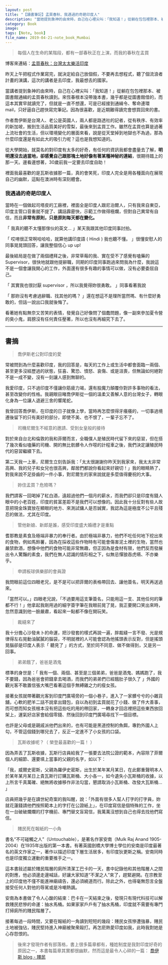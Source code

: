 ```yaml
---
layout: post
title: "【讀書筆記】孟買春秋、我遇過的奇葩印度人"
description: "當她提到象神的由來時，自己在心裡尖叫：「我知道！」從躺在包包裡那本、被圖書館通緝的孟買春秋讀到。從大學開始，對莫名的對印度有太多的好奇，有任何的資訊我都會盡量去了解，明明我還沒當地，卻感覺我跟那塊土地好像有著某種神秘的連結，很期待踏上的那一天。"
category: Book
image: 
tags: [Note, book]
file_name: 2019-04-21-note_book_Mumbai
---
```


> 每個人在生命的某階段，都有一部春秋正在上演，而我的春秋在孟買

博客來連結：[孟買春秋：台灣太太樂活印度](https://www.books.com.tw/products/0010590706)

昨天上午把程式作業寫完，就決定給自己放個假，不要再去想程式，聽了個流浪者計畫的演講，這次的講者是去印度，我最想去的國家。

當講者提到象神的由來時，自己在心裡尖叫：「我知道！」從躺在包包裡那本、被圖書館通緝的孟買春秋讀到。來恆春根本沒帶幾本書，幾乎都是從圖書館借的，而這本其實早就讀完了，但就是一直不想還，可是已經接到通緝令、奪命連環 mail，只好逼自己趕快寫完筆記。因為很喜歡，是近期難得讀完會想買回來的書。

作者喬伊斯是台灣人、老公是英國人，兩人都是路透社的記者，從有秩序、有效率的新加坡，搬到生活品質美好的雪梨，最後來到孟買工作。雖然在孟買也算是過著上流社會的生活，但以環境變化的層面來看，說是從天堂掉到地獄也不為過，那為什麼印度還是有如此大的吸引力呢？這也是我想知道的。

從大學開始，就莫名的對印度有太多的好奇，有任何的資訊我都會盡量去了解，**明明還沒去過當地，卻感覺自己跟那塊土地好像有著某種神秘的連結**，很期待踏上的那一天。邊看邊想著，30歲前我一定要去印度自助！

裡面我最喜歡的是瓦斯收據那一篇，真的會笑死，印度人完全是用各種面向在展現自己的幽默，這點在澳洲時有深刻體會。

### 我遇過的奇葩印度人


當時在一個做起司塔皮的工廠裡，裡面全是印度人跟尼泊爾人，只有我來自東亞，印度主管口音重就不提了、講話霹靂快，示範工作做得極爛，但對自己異常有自信，而且**非常有原則，只是原則每天都在變化。**

「 我真的聽不太懂那傢伙的英文... 」某天我跟其他印度同事討拍。

「 哎唷很正常啊哈哈哈，就算他講印度語 ( Hindi ) 我也聽不懂。 」很懂安慰人的同事晃晃頭回答，讓我整個信心 up up!
 
最後結局是在做了兩個禮拜之後，非常草莓的我、實在受不了感覺有嗑藥的 Supervisor，很快地就跟他提辭職，同期的印度同事跑過來問我為什麼，我說這不是一個會讓我開心的工作，外面還有很多有趣的事情可以做，沒有必要委屈自己。

「 其實我也很討厭 supervisor ，所以我覺得妳很勇敢。 」同事看著我說

「 那妳沒有考慮過辭職、找其他的嗎？ 」還在想這不是理所當然嗎、有什麼好勇敢的，但話一說出口我就後悔了。

看著她有點無奈又苦笑的表情，發覺自己好像問了個蠢問題，像一副來參加夏令營的臭小鬼，肩膀沒有任何責任壓著，所以也沒有再細究下去了。
 
---

## 書摘

> 喬伊斯老公對印度的愛

常被問到為什麼喜歡印度，我的回答是，每天的工作上或生活中都會面臨一兩個、甚至更多沒經歷過的狀態，狂喜、驚恐、憤怒、哀傷、或是沮喪，但無論如何絕對不是一成不變，沒有一刻讓人感到無聊的。

我愛印度，只不過印度不僅讓你筋疲力竭，還有股魔力顛覆你對許多事物的看法，甚至改變你的性格。我親眼目睹喬伊斯從一個的溫柔又善解人意的台灣女子，轉眼化身為一位讓人退避三舍的響尾蛇。

我曾回答喬伊斯，在印度的日子就像上學，當時再怎麼恨得牙癢癢的，一切事過境遷後留下的只有美好的部分，即使不美、也不恨了，一輩子忘不了。

> 司機尼爾生不經意的邀請、受到女皇般的接待

對於來自台北和倫敦的我和菲爾而言，全職僕人是殖民時代留下來的惡習，但在搭了幾次看似嗑藥的司機、開的無比骯髒令人作噁的計程車之後，我們決定讓殖民時代的惡習繼續下去。

第二天我一上車，尼爾生立刻告訴我：「太太很謝謝你昨天到我家來，我太太非常高興、我的兒子和女兒也很高興，鄰居們都說你看起來好親切！」我的眼睛熱了，對我來說不足掛齒的一件小事，對尼爾生的家來說就是多麼值得慶祝的大事。

> 妳住孟買？危險嗎？

我們請客一回喝掉了紅白酒，遠超過他們一個月的薪水，而我們卻只是印度有錢人眼中的小老百姓，印度的貧富差距不是我們可以想像的。因此我十分反對有些人故意把現金珠寶放在顯眼的地方、來測試傭人是否誠實，我認為這是極度不公平且殘忍的做法，尤其在印度。

> 管他新娘、新郎是誰，感受印度盛大婚禮才是重點

耆那教是素食及極端非暴力的奉行者。由於極端非暴力，他們不吃任何地下挖出來的食物，例如馬鈴薯，因為在採收這些作物時有可能會傷害泥土裡的生物，當然也嚴禁飲酒，想像中他們的食物可能非常無趣，但正因為是食材有限，他們反而發展出令人驚豔的素食，我們在無人認識的情形相之下，似無忌憚狼吞虎嚥、不亦樂乎。

> 申請板球俱樂部的會員證

我問眼前這位四眼老兄，是不是可以把菲爾的表格帶回去、讓他簽名，明天再送過來。

「當然可以。」四眼老兄說，「不過要用這支筆簽名，只能用這一支、其他任何的筆都不行！」他拿起我剛用過的細字簽字筆在我眼前晃了晃，我正要開口笑出來時，忽然意識到他一臉嚴肅，看起來一點都不像在開玩笑。

> 裁縫來了

我十分擔心沙發未卜的命運，把沙發套的樣式再說一遍，胖裁縫一言不發、光是規律得左右晃動油膩膩的腦袋，不明就裡的人可能會認為他搖頭表示反對，但是搖頭晃腦卻是印度人表示「 聽見了 」的方式，至於同不同意、做不做得到，又是另一回事。

> 弟弟餓了，爸爸是酒鬼

標準的身世是：「 我有一個、兩個、甚至是三個弟弟，爸爸是酒鬼、媽媽跑了，我不要錢，因為爸爸會把錢拿去喝酒，而我們的弟弟們已經餓肚子很久了 」外國的觀光客不敢置信張大嘴巴看著這個手無縛雞之力的瘦女孩。

接著女孩就帶著觀光客到印度門廣場旁的一個小巷子，進入了一家髒兮兮的小雜貨舖，心軟的肥羊二話不說拿出錢包，自以為初到孟買就花了小錢、做了件大善事，而可想而知女孩根本沒有把這些吃的用的帶回家，一轉身才回店裡把這些東西放回架上，運氣好店家會給個零錢、然後回到印度門廣場尋找下一個目標。

也許是父母或是親戚派他們出來的，也有可能是黑道控制的魚餌，專釣外國人上勾，不管這個錢到哪兒去了，反正一定進不了小女孩的口袋。

> 瓦斯收據呢？（ 榮登最喜歡的一篇！ ）

因為弄丟了瓦斯收據，瓦斯行店員給我了一張要去法院公證的範本，內容除了菲爾個人的細節、還要填上當事的父親的名字，如以下：  

「我，威爾史密斯，父親為羅伊史密斯，出生於某年某月某日，在此鄭重聲明本人於某年某月某日上貴瓦斯行訂購瓦斯桶、大小各一，如今遺失小瓦斯桶的收據，以上所言千真萬確、絕無將收據移作非法勾當，懇請取消小瓦斯桶、改發大瓦斯桶... 」  

店員把幾乎是在讀世紀奇案的我叫醒，說：「外面有很多人幫人打字的打字員，妳就花蓮錢請他們按照範本上的字打在公證紙上」，在印度寫信是個特殊的工作，坐在一台破破爛爛的打字機前、專門替文盲寫信，我萬萬沒想到自己也得去找他們寫信。


> 賤民死在報紙的一小角

書名“不可碰觸之人”（Untouchable），是著名作家安南（Mulk Raj Anand 1905-2004）在1935年出版的第一本書。有著英國劍橋大學博士學位的安南是印度最著名的英文作家之一，著作以描述印度下層生活居多，有印度狄更斯之稱。安南同時也是印度獨立運動的重要推手之一。

這本書敍述屬於賤民階層的廁所清潔工巴卡的一天，書中記錄他和其他階層人之間的對應，他必須邊走邊喊話，好讓大家知道“不潔之人”來了，趕緊避開。在宗教至上的印度他不僅不能進神廟禱告，還必須繞道而行。除此之外，也得毫無怨言全盤接受任何人對他的辱駡或是冷嘲熱諷。

安南為本書做了令人心酸的結束：巴卡在一天結束之後，發現只有現代科技可以解救賤民悲慘的命運：抽水馬桶。如果家家戶戶有了抽水馬桶，印度就不需要有專門打掃廁所的賤民階層了。

接著每過一段時間，又要在報紙的一角讀到短短的幾段：賤民女孩慘遭強暴，賤民土地被強佔，賤民堅持進入神廟被聚衆毆打。再怎麽熱愛印度如我，此時我對她是心存怨恨的。

> 後來才發現作者有部落格，書上很多篇章都有，種姓制度是我對印度好奇的原因之一，本書每篇章其實都很幽默，然而這是最令人心碎的一篇： [喬伊斯 blog - 賤民](http://blog.udn.com/joyceinmumbai/5592694)